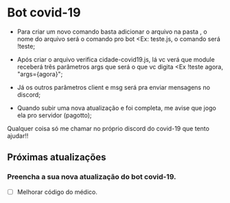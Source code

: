 # Bot covid-19

* Para criar um novo comando basta adicionar o arquivo na pasta <commands>, o nome do arquivo será o comando pro bot <Ex: teste.js, o comando será !teste;

* Após criar o arquivo verifica cidade-covid19.js, lá vc verá que module receberá três parâmetros args que será o que vc digita <Ex !teste agora, "args={agora}";
* Já os outros parâmetros client e msg será pra enviar mensagens no discord;
* Quando subir uma nova atualização e foi completa, me avise que jogo ela pro servidor (pagotto);

Qualquer coisa só me chamar no próprio discord do covid-19 que tento ajudar!!

## Próximas atualizações 
### Preencha a sua nova atualização do bot covid-19.

- [ ] Melhorar código do médico.

